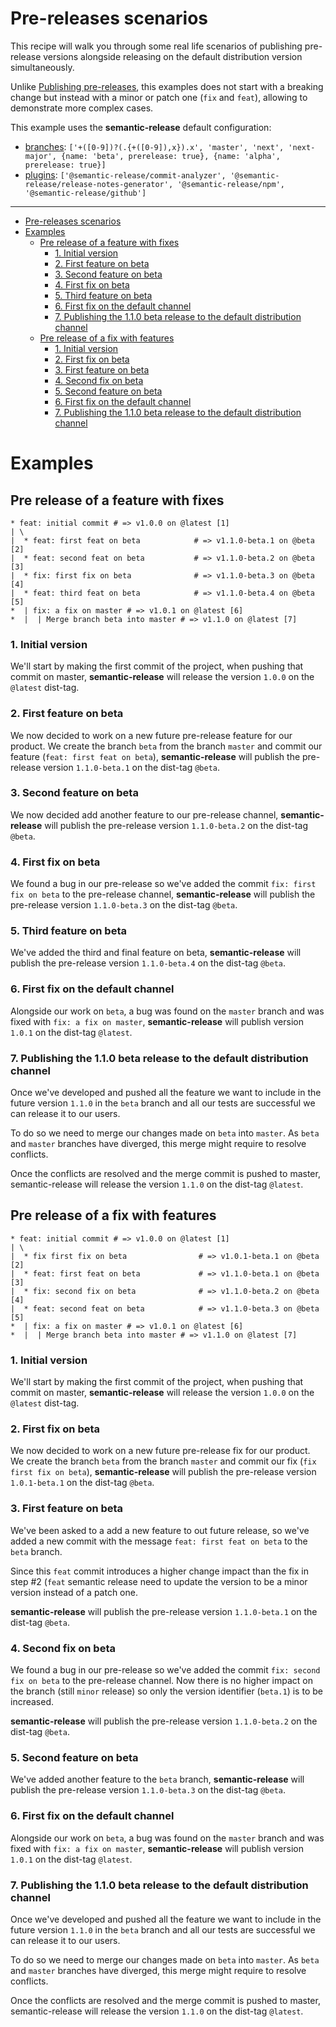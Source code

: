 # Pre-releases scenarios

This recipe will walk you through some real life scenarios of publishing pre-release versions alongside releasing on the default distribution version simultaneously.

Unlike [Publishing pre-releases](https://github.com/semantic-release/semantic-release/blob/master/docs/recipes/pre-releases.md), this examples does not start with a breaking change but instead with a minor or patch one (`fix` and `feat`), allowing to demonstrate more complex cases.

This example uses the **semantic-release** default configuration:

- [branches](../usage/configuration.md#branches): `['+([0-9])?(.{+([0-9]),x}).x', 'master', 'next', 'next-major', {name: 'beta', prerelease: true}, {name: 'alpha', prerelease: true}]`
- [plugins](../usage/configuration.md#plugins): `['@semantic-release/commit-analyzer', '@semantic-release/release-notes-generator', '@semantic-release/npm', '@semantic-release/github']`

<hr>

- [Pre-releases scenarios](#pre-releases-scenarios)
- [Examples](#examples)
  - [Pre release of a feature with fixes](#pre-release-of-a-feature-with-fixes)
    - [1. Initial version](#1-initial-version)
    - [2. First feature on beta](#2-first-feature-on-beta)
    - [3. Second feature on beta](#3-second-feature-on-beta)
    - [4. First fix on beta](#4-first-fix-on-beta)
    - [5. Third feature on beta](#5-third-feature-on-beta)
    - [6. First fix on the default channel](#6-first-fix-on-the-default-channel)
    - [7. Publishing the 1.1.0 beta release to the default distribution channel](#7-publishing-the-110-beta-release-to-the-default-distribution-channel)
  - [Pre release of a fix with features](#pre-release-of-a-fix-with-features)
    - [1. Initial version](#1-initial-version-1)
    - [2. First fix on beta](#2-first-fix-on-beta)
    - [3. First feature on beta](#3-first-feature-on-beta)
    - [4. Second fix on beta](#4-second-fix-on-beta)
    - [5. Second feature on beta](#5-second-feature-on-beta)
    - [6. First fix on the default channel](#6-first-fix-on-the-default-channel-1)
    - [7. Publishing the 1.1.0 beta release to the default distribution channel](#7-publishing-the-110-beta-release-to-the-default-distribution-channel-1)

# Examples

## Pre release of a feature with fixes

```
* feat: initial commit # => v1.0.0 on @latest [1]
| \
|  * feat: first feat on beta            # => v1.1.0-beta.1 on @beta [2]
|  * feat: second feat on beta           # => v1.1.0-beta.2 on @beta [3]
|  * fix: first fix on beta              # => v1.1.0-beta.3 on @beta [4]
|  * feat: third feat on beta            # => v1.1.0-beta.4 on @beta [5]
*  | fix: a fix on master # => v1.0.1 on @latest [6]
*  |  | Merge branch beta into master # => v1.1.0 on @latest [7]
```

### 1. Initial version

We'll start by making the first commit of the project, when pushing that commit on master, **semantic-release** will release the version `1.0.0` on the `@latest` dist-tag.

### 2. First feature on beta

We now decided to work on a new future pre-release feature for our product. We create the branch `beta` from the branch `master` and commit our feature (`feat: first feat on beta`), **semantic-release** will publish the pre-release version `1.1.0-beta.1` on the dist-tag `@beta`.

### 3. Second feature on beta

We now decided add another feature to our pre-release channel, **semantic-release** will publish the pre-release version `1.1.0-beta.2` on the dist-tag `@beta`.

### 4. First fix on beta

We found a bug in our pre-release so we've added the commit `fix: first fix on beta` to the pre-release channel, **semantic-release** will publish the pre-release version `1.1.0-beta.3` on the dist-tag `@beta`.

### 5. Third feature on beta

We've added the third and final feature on beta, **semantic-release** will publish the pre-release version `1.1.0-beta.4` on the dist-tag `@beta`.

### 6. First fix on the default channel

Alongside our work on `beta`, a bug was found on the `master` branch and was fixed with `fix: a fix on master`, **semantic-release** will publish version `1.0.1` on the dist-tag `@latest`.

### 7. Publishing the 1.1.0 beta release to the default distribution channel

Once we've developed and pushed all the feature we want to include in the future version `1.1.0` in the `beta` branch and all our tests are successful we can release it to our users.

To do so we need to merge our changes made on `beta` into `master`. As `beta` and `master` branches have diverged, this merge might require to resolve conflicts.

Once the conflicts are resolved and the merge commit is pushed to master, semantic-release will release the version `1.1.0` on the dist-tag `@latest`.

## Pre release of a fix with features

```
* feat: initial commit # => v1.0.0 on @latest [1]
| \
|  * fix first fix on beta                # => v1.0.1-beta.1 on @beta [2]
|  * feat: first feat on beta             # => v1.1.0-beta.1 on @beta [3]
|  * fix: second fix on beta              # => v1.1.0-beta.2 on @beta [4]
|  * feat: second feat on beta            # => v1.1.0-beta.3 on @beta [5]
*  | fix: a fix on master # => v1.0.1 on @latest [6]
*  |  | Merge branch beta into master # => v1.1.0 on @latest [7]
```

### 1. Initial version

We'll start by making the first commit of the project, when pushing that commit on master, **semantic-release** will release the version `1.0.0` on the `@latest` dist-tag.

### 2. First fix on beta

We now decided to work on a new future pre-release fix for our product. We create the branch `beta` from the branch `master` and commit our fix (`fix first fix on beta`), **semantic-release** will publish the pre-release version `1.0.1-beta.1` on the dist-tag `@beta`.

### 3. First feature on beta

We've been asked to a add a new feature to out future release, so we've added a new commit
with the message `feat: first feat on beta` to the `beta` branch.

Since this `feat` commit introduces a higher change impact than the fix in step #2 (`feat` semantic release need to update the version to be a minor version instead of a patch one.

**semantic-release** will publish the pre-release version `1.1.0-beta.1` on the dist-tag `@beta`.

### 4. Second fix on beta

We found a bug in our pre-release so we've added the commit `fix: second fix on beta` to the pre-release channel. Now there is no higher impact on the branch (still `minor` release) so only the version identifier (`beta.1`) is to be increased.

**semantic-release** will publish the pre-release version `1.1.0-beta.2` on the dist-tag `@beta`.

### 5. Second feature on beta

We've added another feature to the `beta` branch, **semantic-release** will publish the pre-release version `1.1.0-beta.3` on the dist-tag `@beta`.

### 6. First fix on the default channel

Alongside our work on `beta`, a bug was found on the `master` branch and was fixed with `fix: a fix on master`, **semantic-release** will publish version `1.0.1` on the dist-tag `@latest`.

### 7. Publishing the 1.1.0 beta release to the default distribution channel

Once we've developed and pushed all the feature we want to include in the future version `1.1.0` in the `beta` branch and all our tests are successful we can release it to our users.

To do so we need to merge our changes made on `beta` into `master`. As `beta` and `master` branches have diverged, this merge might require to resolve conflicts.

Once the conflicts are resolved and the merge commit is pushed to master, semantic-release will release the version `1.1.0` on the dist-tag `@latest`.
